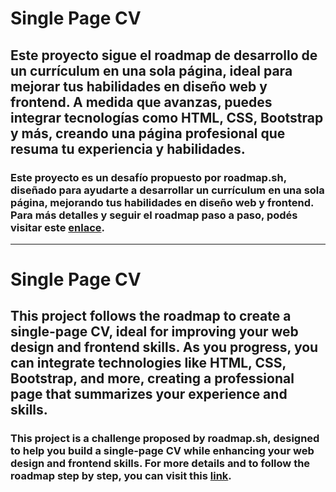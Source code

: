 # Single Page CV
## Este proyecto sigue el roadmap de desarrollo de un currículum en una sola página, ideal para mejorar tus habilidades en diseño web y frontend. A medida que avanzas, puedes integrar tecnologías como HTML, CSS, Bootstrap y más, creando una página profesional que resuma tu experiencia y habilidades.

### Este proyecto es un desafío propuesto por roadmap.sh, diseñado para ayudarte a desarrollar un currículum en una sola página, mejorando tus habilidades en diseño web y frontend. Para más detalles y seguir el roadmap paso a paso, podés visitar este [enlace](https://roadmap.sh/projects/single-page-cv?fl=0).

__________

# Single Page CV
## This project follows the roadmap to create a single-page CV, ideal for improving your web design and frontend skills. As you progress, you can integrate technologies like HTML, CSS, Bootstrap, and more, creating a professional page that summarizes your experience and skills.
### This project is a challenge proposed by roadmap.sh, designed to help you build a single-page CV while enhancing your web design and frontend skills. For more details and to follow the roadmap step by step, you can visit this [link](https://roadmap.sh/projects/single-page-cv?fl=0).